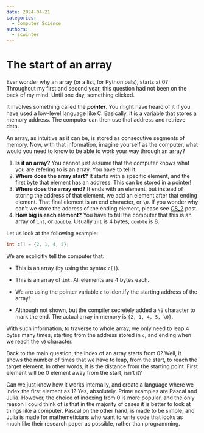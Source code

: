 ```yaml
---
date: 2024-04-21
categories:
  - Computer Science
authors:
  - scwinter
---
```


# The start of an array

Ever wonder why an array (or a list, for Python pals), starts at 0? Throughout my first and second year, this question had not been on the back of my mind. Until one day, something clicked.

<!-- more -->

It involves something called the ***pointer***. You might have heard of it if you have used a low-level language like C. Basically, it is a variable that stores a memory address. The computer can then use that address and retrieve data.

An array, as intuitive as it can be, is stored as consecutive segments of memory. Now, with that information, imagine yourself as the computer, what would you need to know to be able to work your way through an array?

1. **Is it an array?** You cannot just assume that the computer knows what you are refering to is an array. You have to tell it.
2. **Where does the array start?** It starts with a specific element, and the first byte that element has an address. This can be stored in a pointer!
3. **Where does the array end?** It ends with an element, but instead of storing the address of that element, we add an element after that ending element. That final element is an end character, or `\0`. If you wonder why can't we store the address of the ending element, please see [CS_2](CS_2.md) post.
4. **How big is each element?** You have to tell the computer that this is an array of `int`, or `double`. Usually `int` is 4 bytes, `double` is 8.

Let us look at the following example:

```c
int c[] = {2, 1, 4, 5}; 
```

We are explicitly tell the computer that:

- This is an array (by using the syntax `c[]`).

- This is an array of `int`. All elements are 4 bytes each.

- We are using the pointer variable `c` to identify the starting address of the array!

- Although not shown, but the compiler secretely added a `\0` character to mark the end. The actual array in memory is `{2, 1, 4, 5, \0}`.

With such information, to traverse to whole array, we only need to leap 4 bytes many times, starting from the address stored in `c`, and ending when we reach the `\0` character.

Back to the main question, the index of an array starts from 0? Well, it shows the number of times that we have to leap, from the start, to reach the target element. In other words, it is the distance from the starting point. First element will be 0 element away from the start, isn't it?

Can we just know how it works internally, and create a language where we index the first element as 1? Yes, absolutely. Prime examples are Pascal and Julia. However, the choice of indexing from 0 is more popular, and the only reason I could think of is that in the majority of cases it is better to look at things like a computer. Pascal on the other hand, is made to be simple, and Julia is made for mathemeticians who want to write code that looks as much like their research paper as possible, rather than programming.